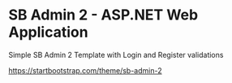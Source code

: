 # SB Admin 2 - ASP.NET Web Application
Simple SB Admin 2 Template with Login and Register validations

https://startbootstrap.com/theme/sb-admin-2

